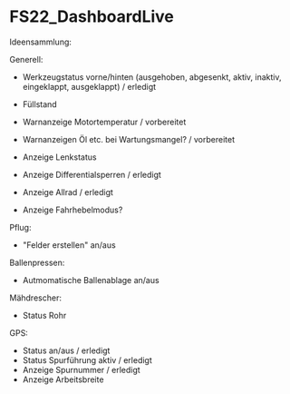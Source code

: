 # FS22_DashboardLive

Ideensammlung:

Generell:
- Werkzeugstatus vorne/hinten (ausgehoben, abgesenkt, aktiv, inaktiv, eingeklappt, ausgeklappt) / erledigt
- Füllstand

- Warnanzeige Motortemperatur / vorbereitet
- Warnanzeigen Öl etc. bei Wartungsmangel? / vorbereitet

- Anzeige Lenkstatus
- Anzeige Differentialsperren / erledigt
- Anzeige Allrad / erledigt
- Anzeige Fahrhebelmodus?

Pflug: 
- "Felder erstellen" an/aus

Ballenpressen:
- Autmomatische Ballenablage an/aus

Mähdrescher:
- Status Rohr

GPS:
- Status an/aus / erledigt
- Status Spurführung aktiv / erledigt
- Anzeige Spurnummer / erledigt
- Anzeige Arbeitsbreite

